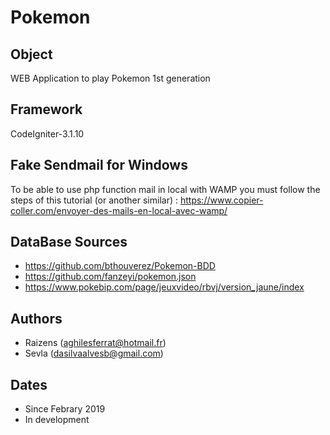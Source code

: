 # Pokemon

## Object

WEB Application to play Pokemon 1st generation

## Framework

CodeIgniter-3.1.10

## Fake Sendmail for Windows

To be able to use php function mail in local with WAMP you must follow the steps of this tutorial (or another similar) : 
https://www.copier-coller.com/envoyer-des-mails-en-local-avec-wamp/

## DataBase Sources

- https://github.com/bthouverez/Pokemon-BDD
- https://github.com/fanzeyi/pokemon.json
- https://www.pokebip.com/page/jeuxvideo/rbvj/version_jaune/index

## Authors
- Raizens (aghilesferrat@hotmail.fr)
- Sevla (dasilvaalvesb@gmail.com)

## Dates

- Since Febrary 2019 
- In development
